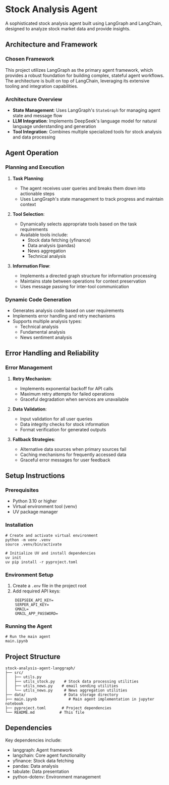 # Stock Analysis Agent

A sophisticated stock analysis agent built using LangGraph and LangChain, designed to analyze stock market data and provide insights.

## Architecture and Framework

### Chosen Framework
This project utilizes LangGraph as the primary agent framework, which provides a robust foundation for building complex, stateful agent workflows. The architecture is built on top of LangChain, leveraging its extensive tooling and integration capabilities.

### Architecture Overview
- **State Management**: Uses LangGraph's `StateGraph` for managing agent state and message flow
- **LLM Integration**: Implements DeepSeek's language model for natural language understanding and generation
- **Tool Integration**: Combines multiple specialized tools for stock analysis and data processing

## Agent Operation

### Planning and Execution
1. **Task Planning**:
   - The agent receives user queries and breaks them down into actionable steps
   - Uses LangGraph's state management to track progress and maintain context

2. **Tool Selection**:
   - Dynamically selects appropriate tools based on the task requirements
   - Available tools include:
     - Stock data fetching (yfinance)
     - Data analysis (pandas)
     - News aggregation
     - Technical analysis

3. **Information Flow**:
   - Implements a directed graph structure for information processing
   - Maintains state between operations for context preservation
   - Uses message passing for inter-tool communication

### Dynamic Code Generation
- Generates analysis code based on user requirements
- Implements error handling and retry mechanisms
- Supports multiple analysis types:
  - Technical analysis
  - Fundamental analysis
  - News sentiment analysis

## Error Handling and Reliability

### Error Management
1. **Retry Mechanism**:
   - Implements exponential backoff for API calls
   - Maximum retry attempts for failed operations
   - Graceful degradation when services are unavailable

2. **Data Validation**:
   - Input validation for all user queries
   - Data integrity checks for stock information
   - Format verification for generated outputs

3. **Fallback Strategies**:
   - Alternative data sources when primary sources fail
   - Caching mechanisms for frequently accessed data
   - Graceful error messages for user feedback

## Setup Instructions

### Prerequisites
- Python 3.10 or higher
- Virtual environment tool (venv)
- UV package manager

### Installation
```shell
# Create and activate virtual environment
python -m venv .venv
source .venv/bin/activate

# Initialize UV and install dependencies
uv init
uv pip install -r pyproject.toml
```

### Environment Setup
1. Create a `.env` file in the project root
2. Add required API keys:
   ```
    DEEPSEEK_API_KEY=
    SERPER_API_KEY=
    GMAIL=
    GMAIL_APP_PASSWORD=
   ```

### Running the Agent
```shell
# Run the main agent
main.ipynb
```

## Project Structure
```
stock-analysis-agent-langgraph/
├── src/
│   ├── utils.py           
│   ├── utils_stock.py    # Stock data processing utilities
│   ├── utils_news.py    # email sending utilities
│   └── utils_news.py     # News aggregation utilities
├── data/                 # Data storage directory
├── main.ipynb              # Main agent implementation in jupyter notebook
├── pyproject.toml       # Project dependencies
└── README.md           # This file
```

## Dependencies
Key dependencies include:
- langgraph: Agent framework
- langchain: Core agent functionality
- yfinance: Stock data fetching
- pandas: Data analysis
- tabulate: Data presentation
- python-dotenv: Environment management



